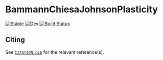 # BammannChiesaJohnsonPlasticity

[![Stable](https://img.shields.io/badge/docs-stable-blue.svg)](https://jmanthony3.github.io/BammannChiesaJohnsonPlasticity.jl/stable/)
[![Dev](https://img.shields.io/badge/docs-dev-blue.svg)](https://jmanthony3.github.io/BammannChiesaJohnsonPlasticity.jl/dev/)
[![Build Status](https://github.com/jmanthony3/BammannChiesaJohnsonPlasticity.jl/actions/workflows/CI.yml/badge.svg?branch=main)](https://github.com/jmanthony3/BammannChiesaJohnsonPlasticity.jl/actions/workflows/CI.yml?query=branch%3Amain)

## Citing

See [`CITATION.bib`](CITATION.bib) for the relevant reference(s).
